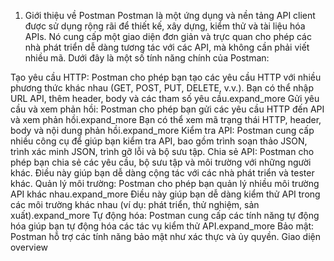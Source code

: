 1. Giới thiệu về Postman
Postman là một ứng dụng và nền tảng API client được sử dụng rộng rãi để thiết kế, xây dựng, kiểm thử và tài liệu hóa APIs. Nó cung cấp một giao diện đơn giản và trực quan cho phép các nhà phát triển dễ dàng tương tác với các API, mà không cần phải viết nhiều mã. Dưới đây là một số tính năng chính của Postman:

Tạo yêu cầu HTTP: Postman cho phép bạn tạo các yêu cầu HTTP với nhiều phương thức khác nhau (GET, POST, PUT, DELETE, v.v.). Bạn có thể nhập URL API, thêm header, body và các tham số yêu cầu.expand_more
Gửi yêu cầu và xem phản hồi: Postman cho phép bạn gửi các yêu cầu HTTP đến API và xem phản hồi.expand_more Bạn có thể xem mã trạng thái HTTP, header, body và nội dung phản hồi.expand_more
Kiểm tra API: Postman cung cấp nhiều công cụ để giúp bạn kiểm tra API, bao gồm trình soạn thảo JSON, trình xác minh JSON, trình gỡ lỗi và bộ sưu tập.
Chia sẻ API: Postman cho phép bạn chia sẻ các yêu cầu, bộ sưu tập và môi trường với những người khác. Điều này giúp bạn dễ dàng cộng tác với các nhà phát triển và tester khác.
Quản lý môi trường: Postman cho phép bạn quản lý nhiều môi trường API khác nhau.expand_more Điều này giúp bạn dễ dàng kiểm thử API trong các môi trường khác nhau (ví dụ: phát triển, thử nghiệm, sản xuất).expand_more
Tự động hóa: Postman cung cấp các tính năng tự động hóa giúp bạn tự động hóa các tác vụ kiểm thử API.expand_more
Bảo mật: Postman hỗ trợ các tính năng bảo mật như xác thực và ủy quyền.
Giao diện overview
